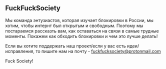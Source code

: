## FuckFuckSociety
Мы команда энтузиастов, которая изучает блокировки в России, мы хотим, чтобы интернт был открытым и свободным. Поэтому мы постараемся рассказть вам, как оставаться на связи в самые трудные моменты. Покажем как обходить блокировки и чем это лучше делать! 

Если вы хотите поддержать наш проект/если у вас есть идеи/исправления, то пишите нам на почту - fuckfucksociety@protonmail.com

Fuck Society!

